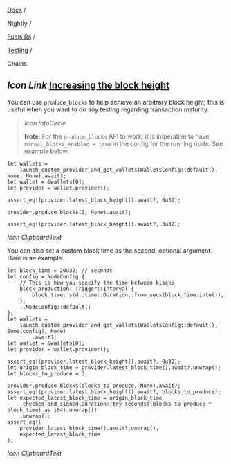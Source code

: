 [Docs](https://docs.fuel.network/) /

Nightly  /

[Fuels Rs](https://docs.fuel.network/docs/nightly/fuels-rs/) /

[Testing](https://docs.fuel.network/docs/nightly/fuels-rs/testing/) /

Chains

## _Icon Link_ [Increasing the block height](https://docs.fuel.network/docs/nightly/fuels-rs/testing/chains/\#increasing-the-block-height)

You can use `produce_blocks` to help achieve an arbitrary block height; this is useful when you want to do any testing regarding transaction maturity.

> _Icon InfoCircle_
>
> **Note**: For the `produce_blocks` API to work, it is imperative to have `manual_blocks_enabled = true` in the config for the running node. See example below.

```fuel_Box fuel_Box-idXKMmm-css
let wallets =
    launch_custom_provider_and_get_wallets(WalletsConfig::default(), None, None).await?;
let wallet = &wallets[0];
let provider = wallet.provider();

assert_eq!(provider.latest_block_height().await?, 0u32);

provider.produce_blocks(3, None).await?;

assert_eq!(provider.latest_block_height().await?, 3u32);
```

_Icon ClipboardText_

You can also set a custom block time as the second, optional argument. Here is an example:

```fuel_Box fuel_Box-idXKMmm-css
let block_time = 20u32; // seconds
let config = NodeConfig {
    // This is how you specify the time between blocks
    block_production: Trigger::Interval {
        block_time: std::time::Duration::from_secs(block_time.into()),
    },
    ..NodeConfig::default()
};
let wallets =
    launch_custom_provider_and_get_wallets(WalletsConfig::default(), Some(config), None)
        .await?;
let wallet = &wallets[0];
let provider = wallet.provider();

assert_eq!(provider.latest_block_height().await?, 0u32);
let origin_block_time = provider.latest_block_time().await?.unwrap();
let blocks_to_produce = 3;

provider.produce_blocks(blocks_to_produce, None).await?;
assert_eq!(provider.latest_block_height().await?, blocks_to_produce);
let expected_latest_block_time = origin_block_time
    .checked_add_signed(Duration::try_seconds((blocks_to_produce * block_time) as i64).unwrap())
    .unwrap();
assert_eq!(
    provider.latest_block_time().await?.unwrap(),
    expected_latest_block_time
);
```

_Icon ClipboardText_